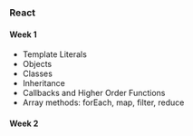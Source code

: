 ### React

#### Week 1

  * Template Literals
  * Objects
  * Classes
  * Inheritance
  * Callbacks and Higher Order Functions
  * Array methods: forEach, map, filter, reduce

#### Week 2



  